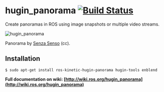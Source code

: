 # hugin_panorama [![Build Status](http://build.ros.org/buildStatus/icon?job=Kbin_uX64__hugin_panorama__ubuntu_xenial_amd64__binary)](http://build.ros.org/job/Kbin_uX64__hugin_panorama__ubuntu_xenial_amd64__binary)

Create panoramas in ROS using image snapshots or multiple video streams.

![hugin_panorama](http://wiki.ros.org/hugin_panorama?action=AttachFile&do=get&target=pano_by_senza_senso.JPG)

Panorama by [Senza Senso](https://www.flickr.com/photos/mesec/25814467750/) (cc).

## Installation

```
$ sudo apt-get install ros-kinetic-hugin-panorama hugin-tools enblend
```

**Full documentation on wiki: [http://wiki.ros.org/hugin_panorama](http://wiki.ros.org/hugin_panorama)**
